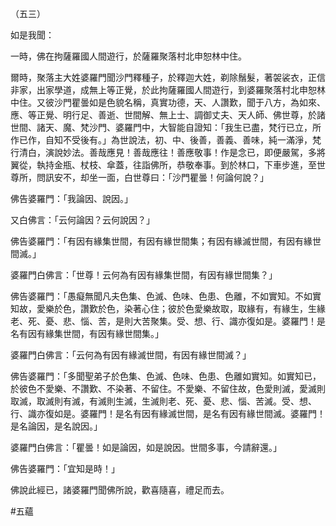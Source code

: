 （五三）

如是我聞：

一時，佛在拘薩羅國人間遊行，於薩羅聚落村北申恕林中住。

爾時，聚落主大姓婆羅門聞沙門釋種子，於釋迦大姓，剃除鬚髮，著袈裟衣，正信非家，出家學道，成無上等正覺，於此拘薩羅國人間遊行，到婆羅聚落村北申恕林中住。又彼沙門瞿曇如是色貌名稱，真實功德，天、人讚歎，聞于八方，為如來、應、等正覺、明行足、善逝、世間解、無上士、調御丈夫、天人師、佛世尊，於諸世間、諸天、魔、梵沙門、婆羅門中，大智能自證知：「我生已盡，梵行已立，所作已作，自知不受後有。」為世說法，初、中、後善，善義、善味，純一滿淨，梵行清白，演說妙法。善哉應見！善哉應往！善應敬事！作是念已，即便嚴駕，多將翼從，執持金瓶、杖枝、傘蓋，往詣佛所，恭敬奉事。到於林口，下車步進，至世尊所，問訊安不，却坐一面，白世尊曰：「沙門瞿曇！何論何說？」

佛告婆羅門：「我論因、說因。」

又白佛言：「云何論因？云何說因？」

佛告婆羅門：「有因有緣集世間，有因有緣世間集；有因有緣滅世間，有因有緣世間滅。」

婆羅門白佛言：「世尊！云何為有因有緣集世間，有因有緣世間集？」

佛告婆羅門：「愚癡無聞凡夫色集、色滅、色味、色患、色離，不如實知。不如實知故，愛樂於色，讚歎於色，染著心住；彼於色愛樂故取，取緣有，有緣生，生緣老、死、憂、悲、惱、苦，是則大苦聚集。受、想、行、識亦復如是。婆羅門！是名有因有緣集世間，有因有緣世間集。」

婆羅門白佛言：「云何為有因有緣滅世間，有因有緣世間滅？」

佛告婆羅門：「多聞聖弟子於色集、色滅、色味、色患、色離如實知。如實知已，於彼色不愛樂、不讚歎、不染著、不留住。不愛樂、不留住故，色愛則滅，愛滅則取滅，取滅則有滅，有滅則生滅，生滅則老、死、憂、悲、惱、苦滅。受、想、行、識亦復如是。婆羅門！是名有因有緣滅世間，是名有因有緣世間滅。婆羅門！是名論因，是名說因。」

婆羅門白佛言：「瞿曇！如是論因，如是說因。世間多事，今請辭還。」

佛告婆羅門：「宜知是時！」

佛說此經已，諸婆羅門聞佛所說，歡喜隨喜，禮足而去。






#五蘊

